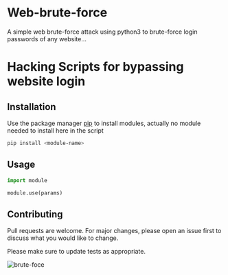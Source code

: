 # Web-brute-force
A simple web brute-force attack using python3 to brute-force login passwords of any website...

# Hacking Scripts for bypassing website login 

## Installation

Use the package manager [pip](https://pip.pypa.io/en/stable/) to install modules, actually no module needed to install here 
in the script

```bash
pip install <module-name>
```

## Usage

```python
import module

module.use(params)
```

## Contributing
Pull requests are welcome. For major changes, please open an issue first to discuss what you would like to change.

Please make sure to update tests as appropriate.



![brute-foce](https://user-images.githubusercontent.com/24855083/173587210-c1446a88-fe9c-4454-88e1-a9202b8a28ed.png)
